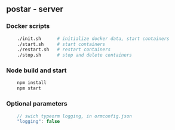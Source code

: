 ## postar - server

### Docker scripts

``` bash
    ./init.sh      # initialize docker data, start containers
    ./start.sh     # start containers
    ./restart.sh   # restart containers
    ./stop.sh      # stop and delete containers
```

### Node build and start

```bash
    npm install
    npm start
```

### Optional parameters

```javascript
    // swich typeorm logging, in ormconfig.json
    "logging": false
```
